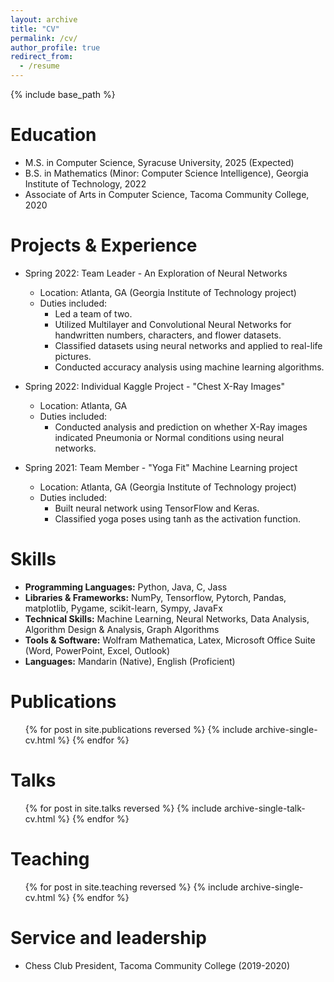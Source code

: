 ```yaml
---
layout: archive
title: "CV"
permalink: /cv/
author_profile: true
redirect_from:
  - /resume
---
```


{% include base_path %}

Education
======
* M.S. in Computer Science, Syracuse University, 2025 (Expected)
* B.S. in Mathematics (Minor: Computer Science Intelligence), Georgia Institute of Technology, 2022
* Associate of Arts in Computer Science, Tacoma Community College, 2020

Projects & Experience
======
* Spring 2022: Team Leader - An Exploration of Neural Networks
  * Location: Atlanta, GA (Georgia Institute of Technology project)
  * Duties included:
    * Led a team of two.
    * Utilized Multilayer and Convolutional Neural Networks for handwritten numbers, characters, and flower datasets.
    * Classified datasets using neural networks and applied to real-life pictures.
    * Conducted accuracy analysis using machine learning algorithms.

* Spring 2022: Individual Kaggle Project - "Chest X-Ray Images"
  * Location: Atlanta, GA
  * Duties included:
    * Conducted analysis and prediction on whether X-Ray images indicated Pneumonia or Normal conditions using neural networks.

* Spring 2021: Team Member - "Yoga Fit" Machine Learning project
  * Location: Atlanta, GA (Georgia Institute of Technology project)
  * Duties included:
    * Built neural network using TensorFlow and Keras.
    * Classified yoga poses using tanh as the activation function.
  
Skills
======
* **Programming Languages:** Python, Java, C, Jass
* **Libraries & Frameworks:** NumPy, Tensorflow, Pytorch, Pandas, matplotlib, Pygame, scikit-learn, Sympy, JavaFx
* **Technical Skills:** Machine Learning, Neural Networks, Data Analysis, Algorithm Design & Analysis, Graph Algorithms
* **Tools & Software:** Wolfram Mathematica, Latex, Microsoft Office Suite (Word, PowerPoint, Excel, Outlook)
* **Languages:** Mandarin (Native), English (Proficient)

Publications
======
  <ul>{% for post in site.publications reversed %}
    {% include archive-single-cv.html %}
  {% endfor %}</ul>
  
Talks
======
  <ul>{% for post in site.talks reversed %}
    {% include archive-single-talk-cv.html  %}
  {% endfor %}</ul>
  
Teaching
======
  <ul>{% for post in site.teaching reversed %}
    {% include archive-single-cv.html %}
  {% endfor %}</ul>
  
Service and leadership
======
* Chess Club President, Tacoma Community College (2019-2020)
